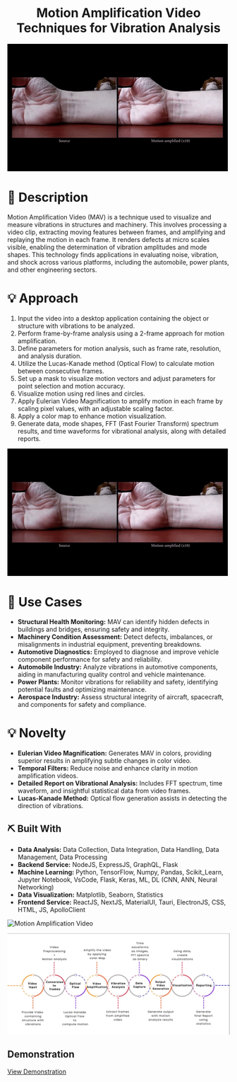 <p align="center">
  <a href="" rel="noopener"></a>
</p>

<h1 align="center">Motion Amplification Video Techniques for Vibration Analysis</h1>

![Motion Amplification Video](https://github.com/Soumyojyotisaha/Devpost-2024/blob/main/assets/283361105-421bf306-46cb-4869-a285-32557d155ca5.gif)

# 📝 Description <a name="description"></a>

Motion Amplification Video (MAV) is a technique used to visualize and measure vibrations in structures and machinery. This involves processing a video clip, extracting moving features between frames, and amplifying and replaying the motion in each frame. It renders defects at micro scales visible, enabling the determination of vibration amplitudes and mode shapes. This technology finds applications in evaluating noise, vibration, and shock across various platforms, including the automobile, power plants, and other engineering sectors.

# 💡 Approach <a name="approach"></a>

1. Input the video into a desktop application containing the object or structure with vibrations to be analyzed.
2. Perform frame-by-frame analysis using a 2-frame approach for motion amplification.
3. Define parameters for motion analysis, such as frame rate, resolution, and analysis duration.
4. Utilize the Lucas-Kanade method (Optical Flow) to calculate motion between consecutive frames.
5. Set up a mask to visualize motion vectors and adjust parameters for point selection and motion accuracy.
6. Visualize motion using red lines and circles.
7. Apply Eulerian Video Magnification to amplify motion in each frame by scaling pixel values, with an adjustable scaling factor.
8. Apply a color map to enhance motion visualization.
9. Generate data, mode shapes, FFT (Fast Fourier Transform) spectrum results, and time waveforms for vibrational analysis, along with detailed reports.

![Motion Amplification Video](https://github.com/Soumyojyotisaha/Devpost-2024/blob/main/assets/283361105-421bf306-46cb-4869-a285-32557d155ca5.gif)

# 📝 Use Cases <a name="use"></a>

- **Structural Health Monitoring:** MAV can identify hidden defects in buildings and bridges, ensuring safety and integrity.
- **Machinery Condition Assessment:** Detect defects, imbalances, or misalignments in industrial equipment, preventing breakdowns.
- **Automotive Diagnostics:** Employed to diagnose and improve vehicle component performance for safety and reliability.
- **Automobile Industry:** Analyze vibrations in automotive components, aiding in manufacturing quality control and vehicle maintenance.
- **Power Plants:** Monitor vibrations for reliability and safety, identifying potential faults and optimizing maintenance.
- **Aerospace Industry:** Assess structural integrity of aircraft, spacecraft, and components for safety and compliance.

# 💡 Novelty <a name="novelty"></a>

- **Eulerian Video Magnification:** Generates MAV in colors, providing superior results in amplifying subtle changes in color video.
- **Temporal Filters:** Reduce noise and enhance clarity in motion amplification videos.
- **Detailed Report on Vibrational Analysis:** Includes FFT spectrum, time waveform, and insightful statistical data from video frames.
- **Lucas-Kanade Method:** Optical flow generation assists in detecting the direction of vibrations.

## ⛏️ Built With <a name="tech_stack"></a>

- **Data Analysis:** Data Collection, Data Integration, Data Handling, Data Management, Data Processing
- **Backend Service:** NodeJS, ExpressJS, GraphQL, Flask
- **Machine Learning:** Python, TensorFlow, Numpy, Pandas, Scikit_Learn, Jupyter Notebook, VsCode, Flask, Keras, ML, DL (CNN, ANN, Neural Networking)
- **Data Visualization:** Matplotlib, Seaborn, Statistics
- **Frontend Service:** ReactJS, NextJS, MaterialUI, Tauri, ElectronJS, CSS, HTML, JS, ApolloClient

![Motion Amplification Video](https://github.com/Soumyojyotisaha/Devpost-2024/blob/main/assets/283361131-52330a3e-c2cd-48db-9bca-1090c2f97cc3.gif)

![Flow](https://github.com/Soumyojyotisaha/Devpost-2024/blob/main/assets/283364094-c3c043d1-0e81-46dd-8d87-d54e4ffde545.jpeg)

## Demonstration
[View Demonstration](https://github.com/vp-1234ms/SIH2023/assets/102847008/ae5fca94-d9d8-4003-ac83-76b313294f65)
